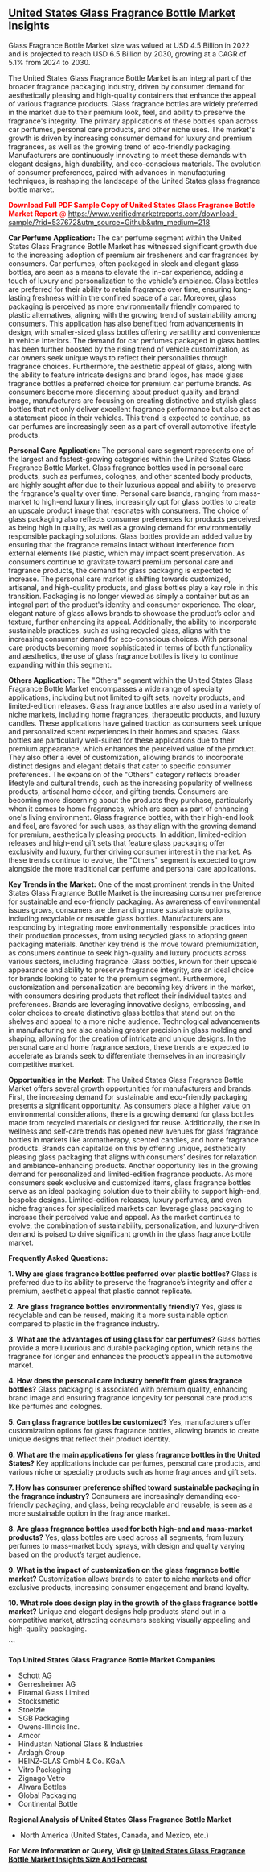 <h2><a href="https://www.verifiedmarketreports.com/download-sample/?rid=537672&amp;utm_source=Github&amp;utm_medium=218" target="_blank">United States Glass Fragrance Bottle Market</a> Insights</h2><p>Glass Fragrance Bottle Market size was valued at USD 4.5 Billion in 2022 and is projected to reach USD 6.5 Billion by 2030, growing at a CAGR of 5.1% from 2024 to 2030.</p><p> <p>The United States Glass Fragrance Bottle Market is an integral part of the broader fragrance packaging industry, driven by consumer demand for aesthetically pleasing and high-quality containers that enhance the appeal of various fragrance products. Glass fragrance bottles are widely preferred in the market due to their premium look, feel, and ability to preserve the fragrance's integrity. The primary applications of these bottles span across car perfumes, personal care products, and other niche uses. The market's growth is driven by increasing consumer demand for luxury and premium fragrances, as well as the growing trend of eco-friendly packaging. Manufacturers are continuously innovating to meet these demands with elegant designs, high durability, and eco-conscious materials. The evolution of consumer preferences, paired with advances in manufacturing techniques, is reshaping the landscape of the United States glass fragrance bottle market. <p><span class=""><span style="color: #ff0000;"><strong>Download Full PDF Sample Copy of United States Glass Fragrance Bottle Market Report</strong> @ </span><a href="https://www.verifiedmarketreports.com/download-sample/?rid=537672&amp;utm_source=Github&amp;utm_medium=218" target="_blank">https://www.verifiedmarketreports.com/download-sample/?rid=537672&amp;utm_source=Github&amp;utm_medium=218</a></span></p></p> <p><strong>Car Perfume Application:</strong> The car perfume segment within the United States Glass Fragrance Bottle Market has witnessed significant growth due to the increasing adoption of premium air fresheners and car fragrances by consumers. Car perfumes, often packaged in sleek and elegant glass bottles, are seen as a means to elevate the in-car experience, adding a touch of luxury and personalization to the vehicle’s ambiance. Glass bottles are preferred for their ability to retain fragrance over time, ensuring long-lasting freshness within the confined space of a car. Moreover, glass packaging is perceived as more environmentally friendly compared to plastic alternatives, aligning with the growing trend of sustainability among consumers. This application has also benefitted from advancements in design, with smaller-sized glass bottles offering versatility and convenience in vehicle interiors. The demand for car perfumes packaged in glass bottles has been further boosted by the rising trend of vehicle customization, as car owners seek unique ways to reflect their personalities through fragrance choices. Furthermore, the aesthetic appeal of glass, along with the ability to feature intricate designs and brand logos, has made glass fragrance bottles a preferred choice for premium car perfume brands. As consumers become more discerning about product quality and brand image, manufacturers are focusing on creating distinctive and stylish glass bottles that not only deliver excellent fragrance performance but also act as a statement piece in their vehicles. This trend is expected to continue, as car perfumes are increasingly seen as a part of overall automotive lifestyle products. <p><strong>Personal Care Application:</strong> The personal care segment represents one of the largest and fastest-growing categories within the United States Glass Fragrance Bottle Market. Glass fragrance bottles used in personal care products, such as perfumes, colognes, and other scented body products, are highly sought after due to their luxurious appeal and ability to preserve the fragrance's quality over time. Personal care brands, ranging from mass-market to high-end luxury lines, increasingly opt for glass bottles to create an upscale product image that resonates with consumers. The choice of glass packaging also reflects consumer preferences for products perceived as being high in quality, as well as a growing demand for environmentally responsible packaging solutions. Glass bottles provide an added value by ensuring that the fragrance remains intact without interference from external elements like plastic, which may impact scent preservation. As consumers continue to gravitate toward premium personal care and fragrance products, the demand for glass packaging is expected to increase. The personal care market is shifting towards customized, artisanal, and high-quality products, and glass bottles play a key role in this transition. Packaging is no longer viewed as simply a container but as an integral part of the product's identity and consumer experience. The clear, elegant nature of glass allows brands to showcase the product’s color and texture, further enhancing its appeal. Additionally, the ability to incorporate sustainable practices, such as using recycled glass, aligns with the increasing consumer demand for eco-conscious choices. With personal care products becoming more sophisticated in terms of both functionality and aesthetics, the use of glass fragrance bottles is likely to continue expanding within this segment. <p><strong>Others Application:</strong> The "Others" segment within the United States Glass Fragrance Bottle Market encompasses a wide range of specialty applications, including but not limited to gift sets, novelty products, and limited-edition releases. Glass fragrance bottles are also used in a variety of niche markets, including home fragrances, therapeutic products, and luxury candles. These applications have gained traction as consumers seek unique and personalized scent experiences in their homes and spaces. Glass bottles are particularly well-suited for these applications due to their premium appearance, which enhances the perceived value of the product. They also offer a level of customization, allowing brands to incorporate distinct designs and elegant details that cater to specific consumer preferences. The expansion of the "Others" category reflects broader lifestyle and cultural trends, such as the increasing popularity of wellness products, artisanal home décor, and gifting trends. Consumers are becoming more discerning about the products they purchase, particularly when it comes to home fragrances, which are seen as part of enhancing one's living environment. Glass fragrance bottles, with their high-end look and feel, are favored for such uses, as they align with the growing demand for premium, aesthetically pleasing products. In addition, limited-edition releases and high-end gift sets that feature glass packaging offer exclusivity and luxury, further driving consumer interest in the market. As these trends continue to evolve, the "Others" segment is expected to grow alongside the more traditional car perfume and personal care applications. <p><strong>Key Trends in the Market:</strong> One of the most prominent trends in the United States Glass Fragrance Bottle Market is the increasing consumer preference for sustainable and eco-friendly packaging. As awareness of environmental issues grows, consumers are demanding more sustainable options, including recyclable or reusable glass bottles. Manufacturers are responding by integrating more environmentally responsible practices into their production processes, from using recycled glass to adopting green packaging materials. Another key trend is the move toward premiumization, as consumers continue to seek high-quality and luxury products across various sectors, including fragrance. Glass bottles, known for their upscale appearance and ability to preserve fragrance integrity, are an ideal choice for brands looking to cater to the premium segment. Furthermore, customization and personalization are becoming key drivers in the market, with consumers desiring products that reflect their individual tastes and preferences. Brands are leveraging innovative designs, embossing, and color choices to create distinctive glass bottles that stand out on the shelves and appeal to a more niche audience. Technological advancements in manufacturing are also enabling greater precision in glass molding and shaping, allowing for the creation of intricate and unique designs. In the personal care and home fragrance sectors, these trends are expected to accelerate as brands seek to differentiate themselves in an increasingly competitive market. <p><strong>Opportunities in the Market:</strong> The United States Glass Fragrance Bottle Market offers several growth opportunities for manufacturers and brands. First, the increasing demand for sustainable and eco-friendly packaging presents a significant opportunity. As consumers place a higher value on environmental considerations, there is a growing demand for glass bottles made from recycled materials or designed for reuse. Additionally, the rise in wellness and self-care trends has opened new avenues for glass fragrance bottles in markets like aromatherapy, scented candles, and home fragrance products. Brands can capitalize on this by offering unique, aesthetically pleasing glass packaging that aligns with consumers’ desires for relaxation and ambiance-enhancing products. Another opportunity lies in the growing demand for personalized and limited-edition fragrance products. As more consumers seek exclusive and customized items, glass fragrance bottles serve as an ideal packaging solution due to their ability to support high-end, bespoke designs. Limited-edition releases, luxury perfumes, and even niche fragrances for specialized markets can leverage glass packaging to increase their perceived value and appeal. As the market continues to evolve, the combination of sustainability, personalization, and luxury-driven demand is poised to drive significant growth in the glass fragrance bottle market. <p><strong>Frequently Asked Questions:</strong></p> <p><strong>1. Why are glass fragrance bottles preferred over plastic bottles?</strong> Glass is preferred due to its ability to preserve the fragrance’s integrity and offer a premium, aesthetic appeal that plastic cannot replicate.</p> <p><strong>2. Are glass fragrance bottles environmentally friendly?</strong> Yes, glass is recyclable and can be reused, making it a more sustainable option compared to plastic in the fragrance industry.</p> <p><strong>3. What are the advantages of using glass for car perfumes?</strong> Glass bottles provide a more luxurious and durable packaging option, which retains the fragrance for longer and enhances the product’s appeal in the automotive market.</p> <p><strong>4. How does the personal care industry benefit from glass fragrance bottles?</strong> Glass packaging is associated with premium quality, enhancing brand image and ensuring fragrance longevity for personal care products like perfumes and colognes.</p> <p><strong>5. Can glass fragrance bottles be customized?</strong> Yes, manufacturers offer customization options for glass fragrance bottles, allowing brands to create unique designs that reflect their product identity.</p> <p><strong>6. What are the main applications for glass fragrance bottles in the United States?</strong> Key applications include car perfumes, personal care products, and various niche or specialty products such as home fragrances and gift sets.</p> <p><strong>7. How has consumer preference shifted toward sustainable packaging in the fragrance industry?</strong> Consumers are increasingly demanding eco-friendly packaging, and glass, being recyclable and reusable, is seen as a more sustainable option in the fragrance market.</p> <p><strong>8. Are glass fragrance bottles used for both high-end and mass-market products?</strong> Yes, glass bottles are used across all segments, from luxury perfumes to mass-market body sprays, with design and quality varying based on the product’s target audience.</p> <p><strong>9. What is the impact of customization on the glass fragrance bottle market?</strong> Customization allows brands to cater to niche markets and offer exclusive products, increasing consumer engagement and brand loyalty.</p> <p><strong>10. What role does design play in the growth of the glass fragrance bottle market?</strong> Unique and elegant designs help products stand out in a competitive market, attracting consumers seeking visually appealing and high-quality packaging.</p> ```</p><p><strong>Top United States Glass Fragrance Bottle Market Companies</strong></p><div data-test-id=""><p><li>Schott AG</li><li> Gerresheimer AG</li><li> Piramal Glass Limited</li><li> Stocksmetic</li><li> Stoelzle</li><li> SGB Packaging</li><li> Owens-Illinois Inc.</li><li> Amcor</li><li> Hindustan National Glass & Industries</li><li> Ardagh Group</li><li> HEINZ-GLAS GmbH & Co. KGaA</li><li> Vitro Packaging</li><li> Zignago Vetro</li><li> Alwara Bottles</li><li> Global Packaging</li><li> Continental Bottle</li></p><div><strong>Regional Analysis of&nbsp;United States Glass Fragrance Bottle Market</strong></div><ul><li dir="ltr"><p dir="ltr">North America&nbsp;(United States, Canada, and Mexico, etc.)</p></li></ul><p><strong>For More Information or Query, Visit @&nbsp;</strong><strong><a href="https://www.verifiedmarketreports.com/product/glass-fragrance-bottle-market/?utm_source=Github&amp;utm_medium=218" target="_blank">United States Glass Fragrance Bottle Market Insights Size And Forecast</a></strong></p></div>
